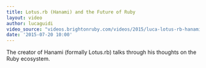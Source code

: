 ```yaml
---
title: Lotus.rb (Hanami) and the Future of Ruby
layout: video
author: lucaguidi
video_source: "videos.brightonruby.com/videos/2015/luca-lotus-rb-hanami-and-the-future-of-ruby.mp4"
date: '2015-07-20 10:00'
---
```


The creator of Hanami (formally Lotus.rb) talks through his thoughts on the Ruby ecosystem.
